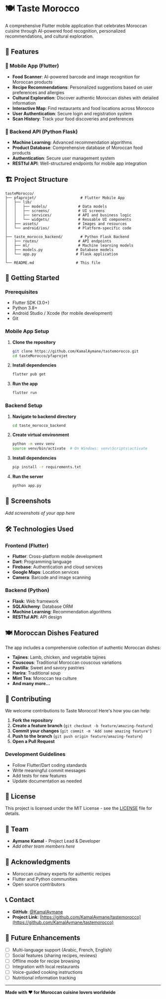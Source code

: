 # 🍽️ Taste Morocco

A comprehensive Flutter mobile application that celebrates Moroccan cuisine through AI-powered food recognition, personalized recommendations, and cultural exploration.

## 🌟 Features

### 📱 Mobile App (Flutter)
- **Food Scanner**: AI-powered barcode and image recognition for Moroccan products
- **Recipe Recommendations**: Personalized suggestions based on user preferences and allergies
- **Cultural Exploration**: Discover authentic Moroccan dishes with detailed information
- **Interactive Map**: Find restaurants and food locations across Morocco
- **User Authentication**: Secure login and registration system
- **Scan History**: Track your food discoveries and preferences

### 🔧 Backend API (Python Flask)
- **Machine Learning**: Advanced recommendation algorithms
- **Product Database**: Comprehensive database of Moroccan food products
- **Authentication**: Secure user management system
- **RESTful API**: Well-structured endpoints for mobile app integration

## 🏗️ Project Structure

```
tasteMorocco/
├── pfaprojet/                    # Flutter Mobile App
│   ├── lib/
│   │   ├── models/              # Data models
│   │   ├── screens/             # UI screens
│   │   ├── services/            # API and business logic
│   │   └── widgets/             # Reusable UI components
│   ├── assets/                  # Images and resources
│   └── android/ios/             # Platform-specific code
│
├── taste_morocco_backend/        # Python Flask Backend
│   ├── routes/                  # API endpoints
│   ├── ml/                      # Machine learning models
│   ├── models.py               # Database models
│   └── app.py                  # Flask application
│
└── README.md                   # This file
```

## 🚀 Getting Started

### Prerequisites
- Flutter SDK (3.0+)
- Python 3.8+
- Android Studio / Xcode (for mobile development)
- Git

### Mobile App Setup

1. **Clone the repository**
   ```bash
   git clone https://github.com/KamalAymane/tastemorocco.git
   cd tasteMorocco/pfaprojet
   ```

2. **Install dependencies**
   ```bash
   flutter pub get
   ```

3. **Run the app**
   ```bash
   flutter run
   ```

### Backend Setup

1. **Navigate to backend directory**
   ```bash
   cd taste_morocco_backend
   ```

2. **Create virtual environment**
   ```bash
   python -m venv venv
   source venv/bin/activate  # On Windows: venv\Scripts\activate
   ```

3. **Install dependencies**
   ```bash
   pip install -r requirements.txt
   ```

4. **Run the server**
   ```bash
   python app.py
   ```

## 📱 Screenshots

*Add screenshots of your app here*

## 🛠️ Technologies Used

### Frontend (Flutter)
- **Flutter**: Cross-platform mobile development
- **Dart**: Programming language
- **Firebase**: Authentication and cloud services
- **Google Maps**: Location services
- **Camera**: Barcode and image scanning

### Backend (Python)
- **Flask**: Web framework
- **SQLAlchemy**: Database ORM
- **Machine Learning**: Recommendation algorithms
- **RESTful API**: API design

## 🍽️ Moroccan Dishes Featured

The app includes a comprehensive collection of authentic Moroccan dishes:

- **Tajines**: Lamb, chicken, and vegetable tajines
- **Couscous**: Traditional Moroccan couscous variations
- **Pastilla**: Sweet and savory pastries
- **Harira**: Traditional soup
- **Mint Tea**: Moroccan tea culture
- **And many more...**

## 🤝 Contributing

We welcome contributions to Taste Morocco! Here's how you can help:

1. **Fork the repository**
2. **Create a feature branch** (`git checkout -b feature/amazing-feature`)
3. **Commit your changes** (`git commit -m 'Add some amazing feature'`)
4. **Push to the branch** (`git push origin feature/amazing-feature`)
5. **Open a Pull Request**

### Development Guidelines
- Follow Flutter/Dart coding standards
- Write meaningful commit messages
- Add tests for new features
- Update documentation as needed

## 📄 License

This project is licensed under the MIT License - see the [LICENSE](LICENSE) file for details.

## 👥 Team

- **Aymane Kamal** - Project Lead & Developer
- *Add other team members here*

## 🙏 Acknowledgments

- Moroccan culinary experts for authentic recipes
- Flutter and Python communities
- Open source contributors

## 📞 Contact

- **GitHub**: [@KamalAymane](https://github.com/KamalAymane)
- **Project Link**: [https://github.com/KamalAymane/tastemorocco](https://github.com/KamalAymane/tastemorocco)

## 🔮 Future Enhancements

- [ ] Multi-language support (Arabic, French, English)
- [ ] Social features (sharing recipes, reviews)
- [ ] Offline mode for recipe browsing
- [ ] Integration with local restaurants
- [ ] Voice-guided cooking instructions
- [ ] Nutritional information tracking

---

**Made with ❤️ for Moroccan cuisine lovers worldwide**
